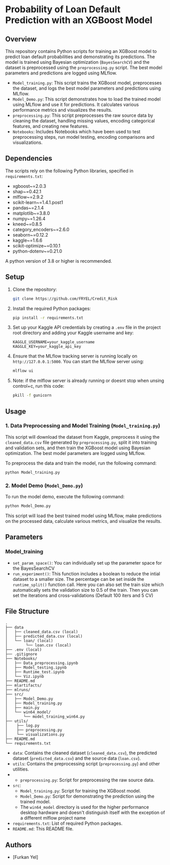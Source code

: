 # Probability of Loan Default Prediction with an XGBoost Model

## Overview

This repository contains Python scripts for training an XGBoost model to predict loan default probabilities and
demonstrating its predictions. The model is trained using Bayesian optimization (`BayesSearchCV`) and the dataset is
preprocessed using the `preprocessing.py` script. The best model parameters and predictions are logged using MLflow.

- `Model_training.py`: This script trains the XGBoost model, preprocesses the dataset, and logs the best model
  parameters and predictions using MLflow.
- `Model_Demo.py`: This script demonstrates how to load the trained model using MLflow and use it for predictions. It
  calculates various performance metrics and visualizes the results.
- `preprocessing.py`: This script preprocesses the raw source data by cleaning the dataset, handling missing values,
  encoding categorical features, and creating new features.
- `Notebooks`: Includes Notebooks which have been used to test preprocessing steps, run model testing, encoding
  comparisons and visualizations.

## Dependencies

The scripts rely on the following Python libraries, specified in `requirements.txt`:

- xgboost~=2.0.3
- shap~=0.42.1
- mlflow~=2.9.2
- scikit-learn~=1.4.1.post1
- pandas~=2.1.4
- matplotlib~=3.8.0
- numpy~=1.26.4
- kneed~=0.8.5
- category_encoders~=2.6.0
- seaborn~=0.12.2
- kaggle~=1.6.6
- scikit-optimize~=0.10.1
- python-dotenv~=0.21.0

A python version of 3.8 or higher is recommended.

## Setup

1. Clone the repository:
   ```bash
   git clone https://github.com/FRYEL/Credit_Risk
   ```

2. Install the required Python packages:
   ```bash
   pip install -r requirements.txt
   ```

3. Set up your Kaggle API credentials by creating a `.env` file in the project root directory and adding your Kaggle
   username and key:
   ```
   KAGGLE_USERNAME=your_kaggle_username
   KAGGLE_KEY=your_kaggle_api_key
   ```

4. Ensure that the MLflow tracking server is running locally on `http://127.0.0.1:5000`. You can start the MLflow server
   using:
   ```bash
   mlflow ui
   ```
5. Note: if the mlflow server is already running or doesnt stop when unsing control+c, run this code:
   ```bash
   pkill -f gunicorn
   ```

## Usage

### 1. Data Preprocessing and Model Training (`Model_training.py`)

This script will download the dataset from Kaggle, preprocess it using the `cleaned_data.csv` file generated by
`preprocessing.py`, split it into training and validation sets, and then train the XGBoost model using
Bayesian optimization. The best model parameters are logged using MLflow.

To preprocess the data and train the model, run the following command:

```bash
python Model_training.py
```

### 2. Model Demo (`Model_Demo.py`)

To run the model demo, execute the following command:

```bash
python Model_Demo.py
```

This script will load the best trained model using MLflow, make predictions on the processed data, calculate various
metrics, and visualize the results.

## Parameters

### Model_training

- `set_param_space()`: You can individually set up the parameter space for the BayesSearchCV
- `run_experiment()`: This function includes a boolean to reduce the intial dataset to a smaller size. The percentage
  can be set inside the `runtime_split()` function call. Here you can also set the train size which automatically sets
  the validation size to 0.5 of the train. Then you can set the iterations and cross-validations (Default 100 iters and
  5 CV)

## File Structure

```
.
├── data
│   ├── cleaned_data.csv (local)
│   ├── predicted_data.csv (local)
│   └── loan/ (local)
│        └── loan.csv (local)
├── .env (local)
├── .gitignore
├── Notebooks/
│   ├── Data_preprocessing.ipynb
│   ├── Model_testing.ipynb
│   ├── Runtime_test.ipynb
│   └── Viz.ipynb
├── README.md
├── mlartifacts/
├── mlruns/
├── src/
│   ├── Model_Demo.py
│   ├── Model_training.py
│   ├── main.py
│   └── win64_model/
│       └── model_training_win64.py
├── utils/
│    ├── log.py
│    ├── preprocessing.py
│    └── visualizations.py
├── README.md
└── requirements.txt
```

- `data`: Contains the cleaned dataset (`cleaned_data.csv`), the predicted dataset (`predicted_data.csv`) and the source
  data (`loan.csv`).
- `utils`: Contains the preprocessing script (`preprocessing.py`) and other utilities.
-
    - `preprocessing.py`: Script for preprocessing the raw source data.
- `src`:
    - `Model_training.py`: Script for training the XGBoost model.
    - `Model_Demo.py`: Script for demonstrating the prediction using the trained model.
    - The `win64_model` directory is used for the higher performance desktop hardware and doesn't distinguish itself
      with the exception of a different mlflow project name
- `requirements.txt`: List of required Python packages.
- `README.md`: This README file.

## Authors

- [Furkan Yel]



